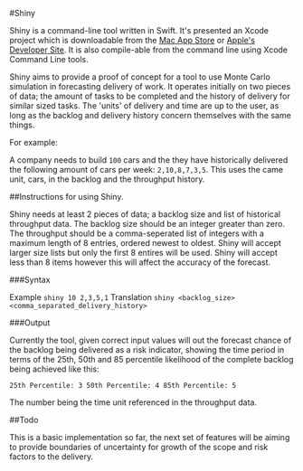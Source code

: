 #Shiny

Shiny is a command-line tool written in Swift. It's presented an Xcode project which is downloadable from the [Mac App Store](https://apps.apple.com/gb/app/xcode/id497799835?mt=12) or [Apple's Developer Site](developer.apple.com).
It is also compile-able from the command line using Xcode Command Line tools.

Shiny aims to provide a proof of concept for a tool to use Monte Carlo simulation in forecasting delivery of work. 
It operates initially on two pieces of data; the amount of tasks to be completed and the history of delivery for similar sized tasks.
The 'units' of delivery and time are up to the user, as long as the backlog and delivery history concern themselves with the same things.

For example:

A company needs to build `100` cars and the they have historically delivered the following amount of cars per week: `2,10,8,7,3,5`. This uses the came unit, cars, in the backlog and the throughput history.


##Instructions for using Shiny.

Shiny needs at least 2 pieces of data; a backlog size and list of historical throughput data.
The backlog size should be an integer greater than zero.
The throughput should be a comma-seperated list of integers with a maximum length of 8 entries, ordered newest to oldest.
Shiny will accept larger size lists but only the first 8 entires will be used.
Shiny will accept less than 8 items however this will affect the accuracy of the forecast.

###Syntax

Example `shiny 10 2,3,5,1`
Translation  `shiny <backlog_size> <comma_separated_delivery_history>`

###Output

Currently the tool, given correct input values will out the forecast chance of the backlog being delivered as a risk indicator, showing the time period in terms of the 25th, 50th and 85 percentile likelihood of the complete backlog being achieved like this:

`25th Percentile: 3
50th Percentile: 4
85th Percentile: 5`

The number being the time unit referenced in the throughput data.

##Todo

This is a basic implementation so far, the next set of features will be aiming to provide boundaries of uncertainty for growth of the scope and risk factors to the delivery. 
